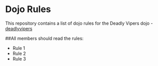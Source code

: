 Dojo Rules
==========

This repository contains a list of dojo rules for the Deadly Vipers dojo - [deadlyvipers]("https://github.com/deadlyvipers")

##All members should read the rules:

* Rule 1
* Rule 2
* Rule 3

